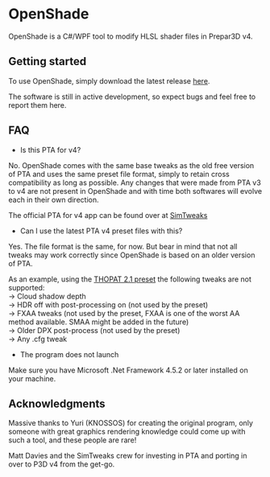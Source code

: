 # OpenShade
OpenShade is a C#/WPF tool to modify HLSL shader files in Prepar3D v4.

## Getting started
To use OpenShade, simply download the latest release [here](https://github.com/LB767/OpenShade/releases).

The software is still in active development, so expect bugs and feel free to report them here.

## FAQ
- Is this PTA for v4?

No. OpenShade comes with the same base tweaks as the old free version of PTA and uses the same preset file format, simply to retain cross compatibility as long as possible.
Any changes that were made from PTA v3 to v4 are not present in OpenShade and with time both softwares will evolve each in their own direction.

The official PTA for v4 app can be found over at [SimTweaks](https://simtweaks.com/)

- Can I use the latest PTA v4 preset files with this?

Yes. The file format is the same, for now. But bear in mind that not all tweaks may work correctly since OpenShade is based on an older version of PTA.

As an example, using the [THOPAT 2.1 preset](https://www.sass-projects.info/thopat/) the following tweaks are not supported:    
  → Cloud shadow depth  
  → HDR off with post-processing on (not used by the preset)  
  → FXAA tweaks (not used by the preset, FXAA is one of the worst AA method available. SMAA might be added in the future)  
  → Older DPX post-process (not used by the preset)  
  → Any .cfg tweak

- The program does not launch

Make sure you have Microsoft .Net Framework 4.5.2 or later installed on your machine.

## Acknowledgments
Massive thanks to Yuri (KNOSSOS) for creating the original program, only someone with great graphics rendering knowledge could come up with such a tool, and these people are rare!

Matt Davies and the SimTweaks crew for investing in PTA and porting in over to P3D v4 from the get-go.
